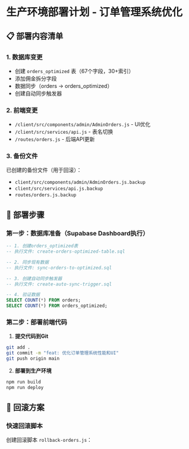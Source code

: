 # 生产环境部署计划 - 订单管理系统优化

## 📋 部署内容清单

### 1. 数据库变更
- 创建 `orders_optimized` 表（67个字段，30+索引）
- 添加佣金拆分字段
- 数据同步（orders → orders_optimized）
- 创建自动同步触发器

### 2. 前端变更
- `/client/src/components/admin/AdminOrders.js` - UI优化
- `/client/src/services/api.js` - 表名切换
- `/routes/orders.js` - 后端API更新

### 3. 备份文件
已创建的备份文件（用于回滚）：
- `client/src/components/admin/AdminOrders.js.backup`
- `client/src/services/api.js.backup`
- `routes/orders.js.backup`

## 🚀 部署步骤

### 第一步：数据库准备（Supabase Dashboard执行）

```sql
-- 1. 创建orders_optimized表
-- 执行文件: create-orders-optimized-table.sql

-- 2. 同步现有数据
-- 执行文件: sync-orders-to-optimized.sql

-- 3. 创建自动同步触发器
-- 执行文件: create-auto-sync-trigger.sql

-- 4. 验证数据
SELECT COUNT(*) FROM orders;
SELECT COUNT(*) FROM orders_optimized;
```

### 第二步：部署前端代码

1. **提交代码到Git**
```bash
git add .
git commit -m "feat: 优化订单管理系统性能和UI"
git push origin main
```

2. **部署到生产环境**
```bash
npm run build
npm run deploy
```

## 🔄 回滚方案

### 快速回滚脚本

创建回滚脚本 `rollback-orders.js`：